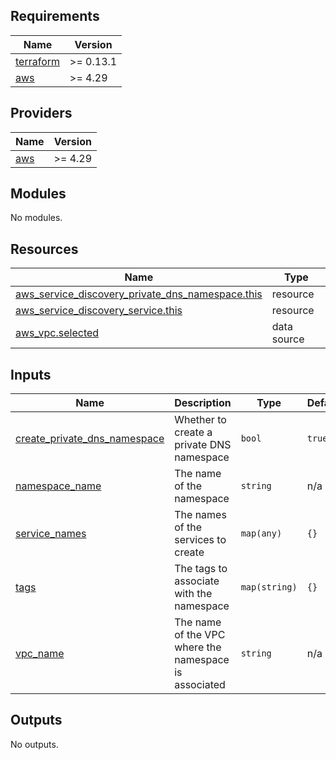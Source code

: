 
<!-- BEGINNING OF PRE-COMMIT-TERRAFORM DOCS HOOK -->
## Requirements

| Name | Version |
|------|---------|
| <a name="requirement_terraform"></a> [terraform](#requirement\_terraform) | >= 0.13.1 |
| <a name="requirement_aws"></a> [aws](#requirement\_aws) | >= 4.29 |

## Providers

| Name | Version |
|------|---------|
| <a name="provider_aws"></a> [aws](#provider\_aws) | >= 4.29 |

## Modules

No modules.

## Resources

| Name | Type |
|------|------|
| [aws_service_discovery_private_dns_namespace.this](https://registry.terraform.io/providers/hashicorp/aws/latest/docs/resources/service_discovery_private_dns_namespace) | resource |
| [aws_service_discovery_service.this](https://registry.terraform.io/providers/hashicorp/aws/latest/docs/resources/service_discovery_service) | resource |
| [aws_vpc.selected](https://registry.terraform.io/providers/hashicorp/aws/latest/docs/data-sources/vpc) | data source |

## Inputs

| Name | Description | Type | Default | Required |
|------|-------------|------|---------|:--------:|
| <a name="input_create_private_dns_namespace"></a> [create\_private\_dns\_namespace](#input\_create\_private\_dns\_namespace) | Whether to create a private DNS namespace | `bool` | `true` | no |
| <a name="input_namespace_name"></a> [namespace\_name](#input\_namespace\_name) | The name of the namespace | `string` | n/a | yes |
| <a name="input_service_names"></a> [service\_names](#input\_service\_names) | The names of the services to create | `map(any)` | `{}` | no |
| <a name="input_tags"></a> [tags](#input\_tags) | The tags to associate with the namespace | `map(string)` | `{}` | no |
| <a name="input_vpc_name"></a> [vpc\_name](#input\_vpc\_name) | The name of the VPC where the namespace is associated | `string` | n/a | yes |

## Outputs

No outputs.
<!-- END OF PRE-COMMIT-TERRAFORM DOCS HOOK -->
